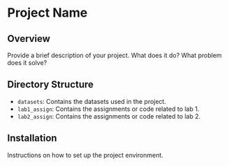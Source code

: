 # Project Name

## Overview
Provide a brief description of your project. What does it do? What problem does it solve?

## Directory Structure
- `datasets`: Contains the datasets used in the project.
- `lab1_assign`: Contains the assignments or code related to lab 1.
- `lab2_assign`: Contains the assignments or code related to lab 2.

## Installation
Instructions on how to set up the project environment.


